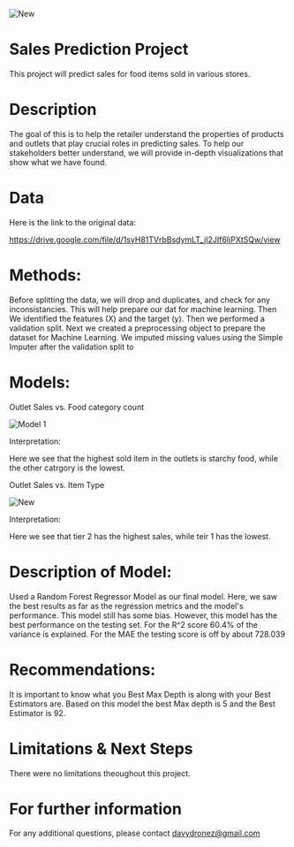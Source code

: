 ![New](https://user-images.githubusercontent.com/117705408/210468337-38bffb62-4028-414c-8056-9e2feeec73aa.png)
# Sales Prediction Project

This project will predict sales for food items sold in various stores.

# Description

The goal of this is to help the retailer understand the properties of products and outlets that play crucial roles in predicting sales. To help our stakeholders better understand, we will provide in-depth visualizations that show what we have found.
# Data

Here is the link to the original data:

https://drive.google.com/file/d/1syH81TVrbBsdymLT_jl2JIf6IjPXtSQw/view

# Methods:

Before splitting the data, we will drop and duplicates, and check for any inconsistancies. 
This will help prepare our dat for machine learning.
Then We identified the features (X) and the target (y).
Then we performed a validation split.
Next we created a preprocessing object to prepare the dataset for Machine Learning.
We imputed missing values using the Simple Imputer after the validation split to 

# Models:

Outlet Sales vs. Food category count



![Model 1](https://user-images.githubusercontent.com/117705408/209273225-32b196b4-e6cb-4693-816e-91c8f409e969.png)

Interpretation:

Here we see that the highest sold item in the outlets is starchy food, while the other catrgory is the lowest.


Outlet Sales vs. Item Type

![New](https://user-images.githubusercontent.com/117705408/210468337-38bffb62-4028-414c-8056-9e2feeec73aa.png)

Interpretation:

Here we see that tier 2 has the highest sales, while teir 1 has the lowest.

# Description of Model:

Used a Random Forest Regressor Model as our final model. 
Here, we saw the best results as far as the regression metrics and the model's performance.
This model still has some bias. However, this model has the best performance on the testing set.
For the R^2 score 60.4% of the variance is explained.
For the MAE the testing score is off by about 728.039

# Recommendations:

It is important to know what you Best Max Depth is along with your Best Estimators are. 
Based on this model the best Max depth is 5 and the Best Estimator is 92.

# Limitations & Next Steps
There were no limitations theoughout this project.

# For further information
For any additional questions, please contact davydronez@gmail.com
